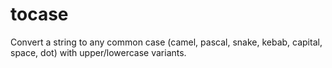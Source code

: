 # tocase
Convert a string to any common case (camel, pascal, snake, kebab, capital, space, dot) with upper/lowercase variants.
